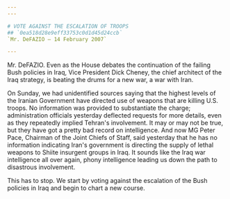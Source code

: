 ```yaml
---
---

# VOTE AGAINST THE ESCALATION OF TROOPS
## `0ea518d28e9eff33753c0d1d45d24ccb`
`Mr. DeFAZIO — 14 February 2007`

---
```



Mr. DeFAZIO. Even as the House debates the continuation of the 
failing Bush policies in Iraq, Vice President Dick Cheney, the chief 
architect of the Iraq strategy, is beating the drums for a new war, a 
war with Iran.

On Sunday, we had unidentified sources saying that the highest levels 
of the Iranian Government have directed use of weapons that are killing 
U.S. troops. No information was provided to substantiate the charge; 
administration officials yesterday deflected requests for more details, 
even as they repeatedly implied Tehran's involvement. It may or may not 
be true, but they have got a pretty bad record on intelligence. And now 
MG Peter Pace, Chairman of the Joint Chiefs of Staff, said yesterday 
that he has no information indicating Iran's government is directing 
the supply of lethal weapons to Shiite insurgent groups in Iraq. It 
sounds like the Iraq war intelligence all over again, phony 
intelligence leading us down the path to disastrous involvement.

This has to stop. We start by voting against the escalation of the 
Bush policies in Iraq and begin to chart a new course.
